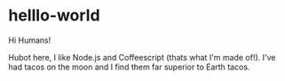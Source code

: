 # helllo-world

Hi Humans!

Hubot here, I like Node.js and Coffeescript (thats what I'm made of!).
I've had tacos on the moon and I find them far superior to Earth tacos.
